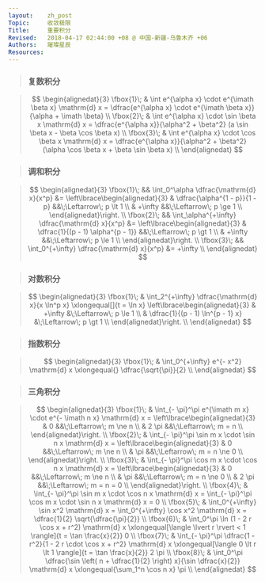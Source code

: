 ```yaml
---
layout:    zh_post
Topic:     收敛极限
Title:     重要积分
Revised:   2018-04-17 02:44:00 +08 @ 中国-新疆-乌鲁木齐 +06
Authors:   璀璨星辰
Resources:
---
```


> ### 复数积分

> $$
> \begin{alignedat}{3}
> \fbox{1}\; & \int e^{\alpha x} \cdot e^{\imath \beta x} \mathrm{d} x = \dfrac{e^{\alpha x} \cdot e^{\imath \beta x}}{\alpha + \imath \beta} \\
> \fbox{2}\; & \int e^{\alpha x} \cdot \sin \beta x \mathrm{d} x = \dfrac{e^{\alpha x}}{\alpha^2 + \beta^2} (a \sin \beta x - \beta \cos \beta x) \\
> \fbox{3}\; & \int e^{\alpha x} \cdot \cos \beta x \mathrm{d} x = \dfrac{e^{\alpha x}}{\alpha^2 + \beta^2} (\alpha \cos \beta x + \beta \sin \beta x) \\
> \end{alignedat}
> $$
>

> ### 调和积分

> $$
> \begin{alignedat}{3}
> \fbox{1}\; &&         \int_0^\alpha \dfrac{\mathrm{d} x}{x^p} &= \left\lbrace\begin{alignedat}{3}
>                                                                  & \dfrac{\alpha^{1 - p}}{1 - p} &&\;\Leftarrow\; p \lt 1 \\
>                                                                  & +\infty                       &&\;\Leftarrow\; p \ge 1 \\
>                                                                  \end{alignedat}\right. \\
> \fbox{2}\; && \int_\alpha^{+\infty} \dfrac{\mathrm{d} x}{x^p} &= \left\lbrace\begin{alignedat}{3}
>                                                                  & \dfrac{1}{(p - 1) \alpha^{p - 1}} &&\;\Leftarrow\; p \gt 1 \\
>                                                                  & +\infty                           &&\;\Leftarrow\; p \le 1 \\
>                                                                  \end{alignedat}\right. \\
> \fbox{3}\; &&      \int_0^{+\infty} \dfrac{\mathrm{d} x}{x^p} &= +\infty \\
> \end{alignedat}
> $$
>

> ### 对数积分

> $$
> \begin{alignedat}{3}
> \fbox{1}\; & \int_2^{+\infty} \dfrac{\mathrm{d} x}{x \ln^p x} \xlongequal[]{t = \ln x} \left\lbrace\begin{alignedat}{3}
>                                                                                        & +\infty                          &\;\Leftarrow\; p \le 1 \\
>                                                                                        & \dfrac{1}{(p - 1) \ln^{p - 1} x} &\;\Leftarrow\; p \gt 1 \\
>                                                                                        \end{alignedat}\right. \\
> \end{alignedat}
> $$
>

> ### 指数积分

> $$
> \begin{alignedat}{3}
> \fbox{1}\; & \int_0^{+\infty} e^{- x^2} \mathrm{d} x \xlongequal{} \dfrac{\sqrt{\pi}}{2} \\
> \end{alignedat}
> $$
>

> ### 三角积分

> $$
> \begin{alignedat}{3}
> \fbox{1}\; & \int_{- \pi}^\pi e^{\imath m x} \cdot e^{- \imath n x} \mathrm{d} x = \left\lbrace\begin{alignedat}{3}
>                                                                                    & 0     &&\;\Leftarrow\; m \ne n \\
>                                                                                    & 2 \pi &&\;\Leftarrow\; m = n \\
>                                                                                    \end{alignedat}\right. \\
> \fbox{2}\; & \int_{- \pi}^\pi \sin m x \cdot \sin n x \mathrm{d} x = \left\lbrace\begin{alignedat}{3}
>                                                                      & 0   &&\;\Leftarrow\; m \ne n \\
>                                                                      & \pi &&\;\Leftarrow\; m = n \ne 0 \\
>                                                                      \end{alignedat}\right. \\
> \fbox{3}\; & \int_{- \pi}^\pi \cos m x \cdot \cos n x \mathrm{d} x = \left\lbrace\begin{alignedat}{3}
>                                                                      & 0     &&\;\Leftarrow\; m \ne n \\
>                                                                      & \pi   &&\;\Leftarrow\; m = n \ne 0 \\
>                                                                      & 2 \pi &&\;\Leftarrow\; m = n = 0 \\
>                                                                      \end{alignedat}\right. \\
> \fbox{4}\; & \int_{- \pi}^\pi \sin m x \cdot \cos n x \mathrm{d} x = \int_{- \pi}^\pi \cos m x \cdot \sin n x \mathrm{d} x = 0 \\
> \fbox{5}\; & \int_0^{+\infty} \sin x^2 \mathrm{d} x = \int_0^{+\infty} \cos x^2 \mathrm{d} x = \dfrac{1}{2} \sqrt{\dfrac{\pi}{2}} \\
> \fbox{6}\; & \int_0^\pi \ln (1 - 2 r \cos x + r^2) \mathrm{d} x \xlongequal[\langle \lvert r \rvert < 1 \rangle]{t = \tan \frac{x}{2}} 0 \\
> \fbox{7}\; & \int_{- \pi}^\pi \dfrac{1 - r^2}{1 - 2 r \cdot \cos x + r^2} \mathrm{d} x \xlongequal[\langle 0 \lt r \lt 1 \rangle]{t = \tan \frac{x}{2}} 2 \pi \\
> \fbox{8}\; & \int_0^\pi \dfrac{\sin \left( n + \dfrac{1}{2} \right) x}{\sin \dfrac{x}{2}} \mathrm{d} x \xlongequal{\sum_1^n \cos n x} \pi \\
> \end{alignedat}
> $$
>

